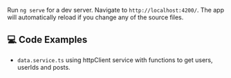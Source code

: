 

Run `ng serve` for a dev server. Navigate to `http://localhost:4200/`. The app will automatically reload if you change any of the source files.

## :computer: Code Examples

* `data.service.ts` using httpClient service with functions to get users, userIds and posts.
